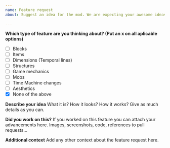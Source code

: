 ```yaml
---
name: Feature request
about: Suggest an idea for the mod. We are expecting your awesome ideas.

---
```


**Which type of feature are you thinking about? (Put an x on all aplicable options)**
 - [ ] Blocks
 - [ ] Items
 - [ ] Dimensions (Temporal lines)
 - [ ] Structures
 - [ ] Game mechanics
 - [ ] Mobs
 - [ ] Time Machine changes
 - [ ] Aesthetics
 - [x] None of the above

**Describe your idea**
What it is? How it looks? How it works? Give as much details as you can.

**Did you work on this?**
If you worked on this feature you can attach your advancements here. Images, screenshots, code, references to pull requests...

**Additional context**
Add any other context about the feature request here.
